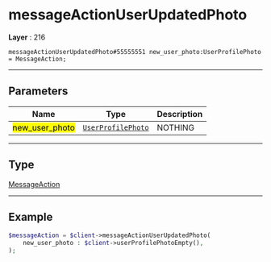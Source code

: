 # messageActionUserUpdatedPhoto

**Layer** : 216

```tl
messageActionUserUpdatedPhoto#55555551 new_user_photo:UserProfilePhoto = MessageAction;
```

---

## Parameters

| Name | Type | Description |
| :---: | :---: | :--- |
| <mark>new_user_photo</mark> | [`UserProfilePhoto`](type/UserProfilePhoto) | NOTHING |

---

## Type

[MessageAction](type/MessageAction)

---

## Example

```php
$messageAction = $client->messageActionUserUpdatedPhoto(
	new_user_photo : $client->userProfilePhotoEmpty(),
);
```